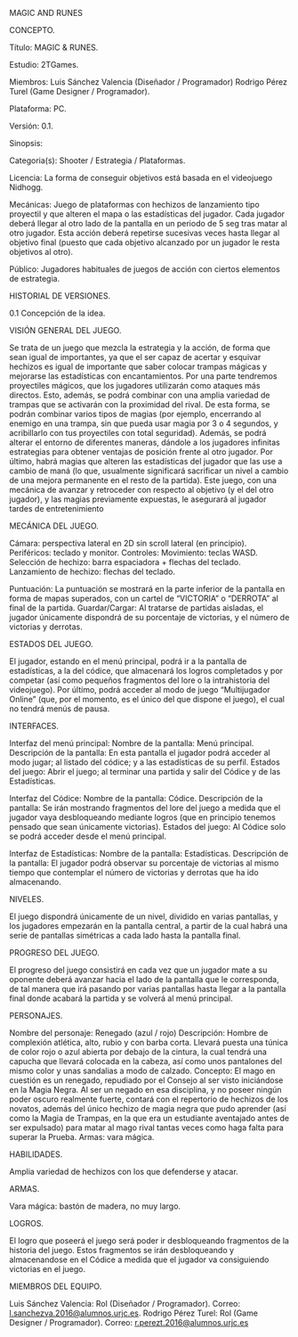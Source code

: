 MAGIC AND RUNES

CONCEPTO.

Título: MAGIC & RUNES.

Estudio: 2TGames.

Miembros: Luis Sánchez Valencia (Diseñador / Programador) 
 	      Rodrigo Pérez Turel (Game Designer / Programador).

Plataforma: PC.

Versión: 0.1.

Sinopsis: 

Categoria(s): Shooter / Estrategia / Plataformas.

Licencia: La forma de conseguir objetivos está basada en el videojuego Nidhogg.

Mecánicas: Juego de plataformas con hechizos de lanzamiento tipo proyectil y que alteren el mapa o las estadísticas del jugador. Cada jugador deberá llegar al otro lado de la pantalla en un periodo de 5 seg tras matar al otro jugador. Esta acción deberá repetirse sucesivas veces hasta llegar al objetivo final  (puesto que cada objetivo alcanzado por un jugador le resta objetivos al otro).

Público: Jugadores habituales de juegos de acción con ciertos elementos de estrategia.

HISTORIAL DE VERSIONES.

0.1 Concepción de la idea.

VISIÓN GENERAL DEL JUEGO.

Se trata de un juego que mezcla la estrategia y la acción, de forma que sean igual de importantes, ya que el ser capaz de acertar y esquivar hechizos es igual de importante que saber colocar trampas mágicas y mejorarse las estadísticas con encantamientos.
Por una parte tendremos proyectiles mágicos, que los jugadores utilizarán como ataques más directos. Esto, además, se podrá combinar con una amplia variedad de trampas que se activarán con la proximidad del rival. De esta forma, se podrán combinar varios tipos de magias (por ejemplo, encerrando al enemigo en una trampa, sin que pueda usar magia por 3 o 4 segundos, y acribillarlo con tus proyectiles con total seguridad). Además, se podrá alterar el entorno de diferentes maneras, dándole a los jugadores infinitas estrategias para obtener ventajas de posición frente al otro jugador. Por último, habrá magias que alteren las estadísticas del jugador que las use a cambio de maná (lo que, usualmente significará sacrificar un nivel a cambio de una mejora permanente en el resto de la partida).
Este juego, con una mecánica de avanzar y retroceder con respecto al objetivo (y el del otro jugador), y las magias previamente expuestas, le asegurará al jugador tardes de entretenimiento 

MECÁNICA DEL JUEGO.

Cámara: perspectiva lateral en 2D sin scroll lateral (en principio).
Periféricos: teclado y monitor.
Controles: 
	Movimiento: teclas WASD.
	Selección de hechizo: barra espaciadora + flechas del teclado.
	Lanzamiento de hechizo: flechas del teclado.
	
Puntuación: La puntuación se mostrará en la parte inferior de la pantalla en forma de mapas superados, con un cartel de “VICTORIA” o “DERROTA” al final de la partida.
Guardar/Cargar: Al tratarse de partidas aisladas, el jugador únicamente dispondrá de su porcentaje de victorias, y el número de victorias y derrotas.

ESTADOS DEL JUEGO.

El jugador, estando en el menú principal, podrá ir a la pantalla de estadísticas, a la del códice, que almacenará los logros completados y por competar (así como pequeños fragmentos del lore o la intrahistoria del videojuego). Por último, podrá acceder al modo de juego “Multijugador Online” (que, por el momento, es el único del que dispone el juego), el cual no tendrá menús de pausa.


INTERFACES.

Interfaz del menú principal:
Nombre de la pantalla: Menú principal.
Descripción de la pantalla: En esta pantalla el jugador podrá acceder al modo jugar; al listado del códice; y a las estadísticas de su perfil.
Estados del juego: Abrir el juego; al terminar una partida y salir del Códice y de las Estadísticas.

Interfaz del Códice:
Nombre de la pantalla: Códice.
Descripción de la pantalla: Se irán mostrando fragmentos del lore del juego a medida que el jugador vaya desbloqueando mediante logros (que en principio tenemos pensado que sean únicamente victorias).
Estados del juego: Al Códice solo se podrá acceder desde el menú principal.

Interfaz de Estadísticas:
Nombre de la pantalla: Estadísticas.
Descripción de la pantalla: El jugador podrá observar su porcentaje de victorias al mismo tiempo que contemplar el número de victorias y derrotas que ha ido almacenando.

NIVELES.

El juego dispondrá únicamente de un nivel, dividido en varias pantallas, y los jugadores empezarán en la pantalla central, a partir de la cual habrá una serie de pantallas simétricas a cada lado hasta la pantalla final.

PROGRESO DEL JUEGO.

El progreso del juego consistirá en cada vez que un jugador mate a su oponente deberá avanzar hacia el lado de la pantalla que le corresponda, de tal manera que irá pasando por varias pantallas hasta llegar a la pantalla final donde acabará la partida y se volverá al menú principal.


PERSONAJES.

Nombre del personaje: Renegado (azul / rojo)
Descripción: Hombre de complexión atlética, alto, rubio y con barba corta. Llevará puesta una túnica de color rojo o azul abierta por debajo de la cintura, la cual tendrá una capucha que llevará colocada en la cabeza, así como unos pantalones del mismo color y unas sandalias a modo de calzado.
Concepto: El mago en cuestión es un renegado, repudiado por el Consejo al ser visto iniciándose en la Magia Negra. Al ser un negado en esa disciplina, y no poseer ningún poder oscuro realmente fuerte, contará con el repertorio de hechizos de los novatos, además del único hechizo de magia negra que pudo aprender (así como la Magia de Trampas, en la que era un estudiante aventajado antes de ser expulsado) para matar al mago rival tantas veces como haga falta para superar la Prueba.
Armas: vara mágica.

HABILIDADES.

Amplia variedad de hechizos con los que defenderse y atacar.

ARMAS.

Vara mágica: bastón de madera, no muy largo.

LOGROS.

El logro que poseerá el juego será poder ir desbloqueando fragmentos de la historia del juego. Estos fragmentos se irán desbloqueando y almacenandose en el Códice a medida que el jugador va consiguiendo victorias en el juego.

MIEMBROS DEL EQUIPO.

Luis Sánchez Valencia: Rol (Diseñador / Programador). 
Correo: l.sanchezva.2016@alumnos.urjc.es.
Rodrigo Pérez Turel: Rol (Game Designer / Programador). 
Correo: r.perezt.2016@alumnos.urjc.es


